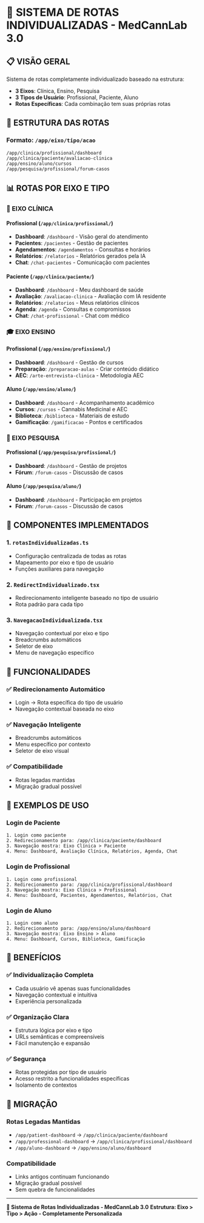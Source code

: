 # 🚀 SISTEMA DE ROTAS INDIVIDUALIZADAS - MedCannLab 3.0

## 📋 VISÃO GERAL

Sistema de rotas completamente individualizado baseado na estrutura:
- **3 Eixos**: Clínica, Ensino, Pesquisa
- **3 Tipos de Usuário**: Profissional, Paciente, Aluno
- **Rotas Específicas**: Cada combinação tem suas próprias rotas

## 🎯 ESTRUTURA DAS ROTAS

### Formato: `/app/eixo/tipo/acao`

```
/app/clinica/profissional/dashboard
/app/clinica/paciente/avaliacao-clinica
/app/ensino/aluno/cursos
/app/pesquisa/profissional/forum-casos
```

## 📊 ROTAS POR EIXO E TIPO

### 🏥 EIXO CLÍNICA

#### Profissional (`/app/clinica/profissional/`)
- **Dashboard**: `/dashboard` - Visão geral do atendimento
- **Pacientes**: `/pacientes` - Gestão de pacientes
- **Agendamentos**: `/agendamentos` - Consultas e horários
- **Relatórios**: `/relatorios` - Relatórios gerados pela IA
- **Chat**: `/chat-pacientes` - Comunicação com pacientes

#### Paciente (`/app/clinica/paciente/`)
- **Dashboard**: `/dashboard` - Meu dashboard de saúde
- **Avaliação**: `/avaliacao-clinica` - Avaliação com IA residente
- **Relatórios**: `/relatorios` - Meus relatórios clínicos
- **Agenda**: `/agenda` - Consultas e compromissos
- **Chat**: `/chat-profissional` - Chat com médico

### 🎓 EIXO ENSINO

#### Profissional (`/app/ensino/profissional/`)
- **Dashboard**: `/dashboard` - Gestão de cursos
- **Preparação**: `/preparacao-aulas` - Criar conteúdo didático
- **AEC**: `/arte-entrevista-clinica` - Metodologia AEC

#### Aluno (`/app/ensino/aluno/`)
- **Dashboard**: `/dashboard` - Acompanhamento acadêmico
- **Cursos**: `/cursos` - Cannabis Medicinal e AEC
- **Biblioteca**: `/biblioteca` - Materiais de estudo
- **Gamificação**: `/gamificacao` - Pontos e certificados

### 🔬 EIXO PESQUISA

#### Profissional (`/app/pesquisa/profissional/`)
- **Dashboard**: `/dashboard` - Gestão de projetos
- **Fórum**: `/forum-casos` - Discussão de casos

#### Aluno (`/app/pesquisa/aluno/`)
- **Dashboard**: `/dashboard` - Participação em projetos
- **Fórum**: `/forum-casos` - Discussão de casos

## 🔧 COMPONENTES IMPLEMENTADOS

### 1. `rotasIndividualizadas.ts`
- Configuração centralizada de todas as rotas
- Mapeamento por eixo e tipo de usuário
- Funções auxiliares para navegação

### 2. `RedirectIndividualizado.tsx`
- Redirecionamento inteligente baseado no tipo de usuário
- Rota padrão para cada tipo

### 3. `NavegacaoIndividualizada.tsx`
- Navegação contextual por eixo e tipo
- Breadcrumbs automáticos
- Seletor de eixo
- Menu de navegação específico

## 🚀 FUNCIONALIDADES

### ✅ Redirecionamento Automático
- Login → Rota específica do tipo de usuário
- Navegação contextual baseada no eixo

### ✅ Navegação Inteligente
- Breadcrumbs automáticos
- Menu específico por contexto
- Seletor de eixo visual

### ✅ Compatibilidade
- Rotas legadas mantidas
- Migração gradual possível

## 📝 EXEMPLOS DE USO

### Login de Paciente
```
1. Login como paciente
2. Redirecionamento para: /app/clinica/paciente/dashboard
3. Navegação mostra: Eixo Clínica > Paciente
4. Menu: Dashboard, Avaliação Clínica, Relatórios, Agenda, Chat
```

### Login de Profissional
```
1. Login como profissional
2. Redirecionamento para: /app/clinica/profissional/dashboard
3. Navegação mostra: Eixo Clínica > Profissional
4. Menu: Dashboard, Pacientes, Agendamentos, Relatórios, Chat
```

### Login de Aluno
```
1. Login como aluno
2. Redirecionamento para: /app/ensino/aluno/dashboard
3. Navegação mostra: Eixo Ensino > Aluno
4. Menu: Dashboard, Cursos, Biblioteca, Gamificação
```

## 🎯 BENEFÍCIOS

### ✅ Individualização Completa
- Cada usuário vê apenas suas funcionalidades
- Navegação contextual e intuitiva
- Experiência personalizada

### ✅ Organização Clara
- Estrutura lógica por eixo e tipo
- URLs semânticas e compreensíveis
- Fácil manutenção e expansão

### ✅ Segurança
- Rotas protegidas por tipo de usuário
- Acesso restrito a funcionalidades específicas
- Isolamento de contextos

## 🔄 MIGRAÇÃO

### Rotas Legadas Mantidas
- `/app/patient-dashboard` → `/app/clinica/paciente/dashboard`
- `/app/professional-dashboard` → `/app/clinica/profissional/dashboard`
- `/app/aluno-dashboard` → `/app/ensino/aluno/dashboard`

### Compatibilidade
- Links antigos continuam funcionando
- Migração gradual possível
- Sem quebra de funcionalidades

---

**🎉 Sistema de Rotas Individualizadas - MedCannLab 3.0**
**Estrutura: Eixo > Tipo > Ação - Completamente Personalizada**
